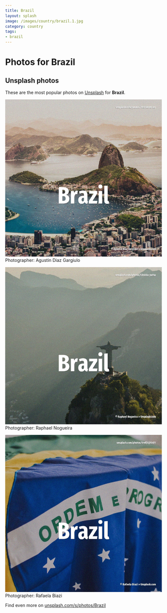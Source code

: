 ```yaml
---
title: Brazil
layout: splash
image: /images/country/brazil.1.jpg
category: country
tags:
- brazil
---
```

# Photos for Brazil
 
## Unsplash photos
These are the most popular photos on [Unsplash](https://unsplash.com) for **Brazil**.
 
![Brazil](/images/country/brazil.1.jpg)
Photographer:  Agustin Diaz Gargiulo
 
![Brazil](/images/country/brazil.2.jpg)
Photographer:  Raphael Nogueira
 
![Brazil](/images/country/brazil.3.jpg)
Photographer:  Rafaela Biazi
 
Find even more on [unsplash.com/s/photos/Brazil](https://unsplash.com/s/photos/Brazil)
 

